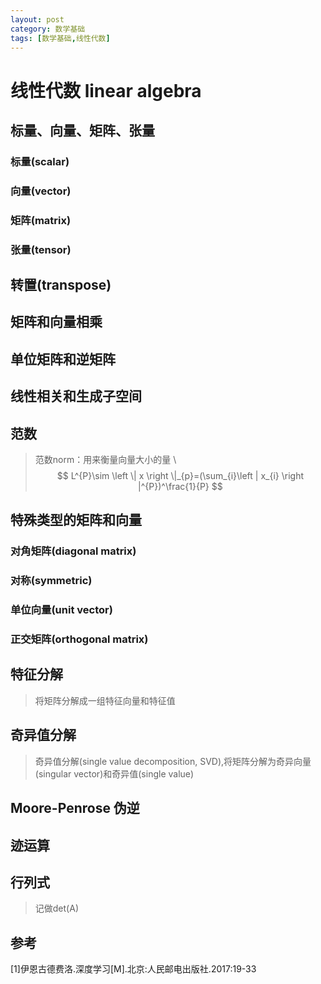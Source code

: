 ```yaml
---
layout: post
category: 数学基础
tags: [数学基础,线性代数]
---
```



线性代数 linear algebra
================

## 标量、向量、矩阵、张量

### 标量(scalar)

### 向量(vector)

### 矩阵(matrix)

### 张量(tensor)

## 转置(transpose)

## 矩阵和向量相乘

## 单位矩阵和逆矩阵

## 线性相关和生成子空间

## <a name='norm'>范数<a/>

> 范数norm：用来衡量向量大小的量	\\
$$
	L^{P}\sim \left \| x \right \|_{p}=(\sum_{i}\left | x_{i} \right |^{P})^\frac{1}{P}
$$

## 特殊类型的矩阵和向量

### 对角矩阵(diagonal matrix)

### 对称(symmetric)

### 单位向量(unit vector)

### 正交矩阵(orthogonal matrix)

## 特征分解

> 将矩阵分解成一组特征向量和特征值 

## 奇异值分解

> 奇异值分解(single value decomposition, SVD),将矩阵分解为奇异向量(singular vector)和奇异值(single value)

## Moore-Penrose 伪逆

## 迹运算

## 行列式

> 记做det(A)

## 参考

[1]伊恩古德费洛.深度学习[M].北京:人民邮电出版社.2017:19-33
